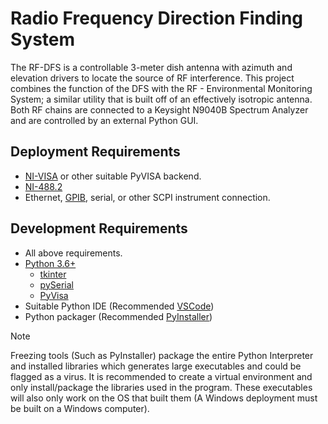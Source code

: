 # Radio Frequency Direction Finding System

The RF-DFS is a controllable 3-meter dish antenna with azimuth and elevation drivers to locate the source of RF interference. This project combines the function of the DFS with the RF - Environmental Monitoring System; a similar utility that is built off of an effectively isotropic antenna. Both RF chains are connected to a Keysight N9040B Spectrum Analyzer and are controlled by an external Python GUI.

## Deployment Requirements

- [NI-VISA](https://www.ni.com/en/support/downloads/drivers/download.ni-visa.html) or other suitable PyVISA backend.
- [NI-488.2](https://www.ni.com/en/support/downloads/drivers/download.ni-488-2.html#484357)
- Ethernet, [GPIB](https://www.ni.com/en-us/shop/model/gpib-usb-hs.html), serial, or other SCPI instrument connection.

## Development Requirements

- All above requirements.
- [Python 3.6+](https://www.python.org/)
  - [tkinter](https://docs.python.org/3/library/tkinter.html#module-tkinter)
  - [pySerial](https://pypi.org/project/pyserial/)
  - [PyVisa](https://pyvisa.readthedocs.io/en/latest/)
- Suitable Python IDE (Recommended [VSCode](https://code.visualstudio.com/))
- Python packager (Recommended [PyInstaller](https://pyinstaller.org/en/stable/))

> [!NOTE]
> Freezing tools (Such as PyInstaller) package the entire Python Interpreter and installed libraries which generates large executables and could be flagged as a virus. It is recommended to create a virtual environment and only install/package the libraries used in the program. These executables will also only work on the OS that built them (A Windows deployment must be built on a Windows computer).
